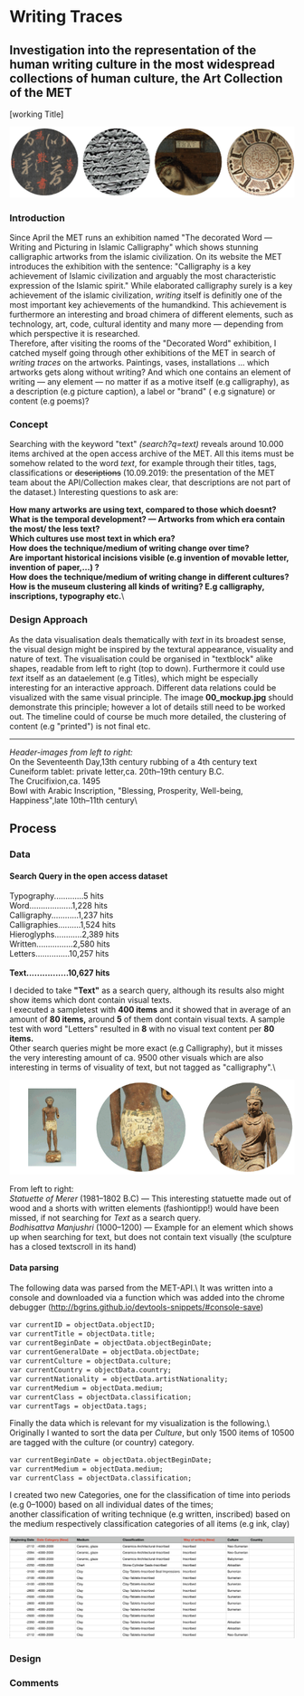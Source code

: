 # Writing Traces
## Investigation into the representation of the human writing culture in the most widespread collections of human culture, the Art Collection of the MET
[working Title]

![illustrative images](./01_illustrative_image_a.png)

### Introduction
Since April the MET runs an exhibition named "The decorated Word — Writing and Picturing in Islamic Calligraphy" which shows stunning calligraphic artworks from the islamic civilization. 
On its website the MET introduces the exhibition with the sentence: "Calligraphy is a key achievement of Islamic civilization and arguably the most characteristic expression of the Islamic spirit." 
While elaborated calligraphy surely is a key achievement of the islamic civilization, _writing_ itself is definitly one of the most important key achievements of the humandkind. This achievement is furthermore an interesting and broad chimera of different elements, such as technology, art, code, cultural identity and many more — depending from which perspective it is researched.  
Therefore, after visiting the rooms of the "Decorated Word" exhibition, I catched myself going through other exhibitions of the MET in search of _writing traces_ on the artworks. Paintings, vases, installations … which artworks gets along without writing? 
And which one contains an element of writing — any element — no matter if as a motive itself (e.g calligraphy), as a description (e.g picture caption), a label or "brand" ( e.g signature) or content (e.g poems)? 

### Concept
Searching with the keyword "text" _(search?q=text)_ reveals around 10.000 items archived at the open access archive of the MET. 
All this items must be somehow related to the word _text_, for example through their titles, tags, classifications or ~~descriptions~~ (10.09.2019: the presentation of the MET team about the API/Collection makes clear, that descriptions are not part of the dataset.)
Interesting questions to ask are:

**How many artworks are using text, compared to those which doesnt?**\
**What is the temporal development? — Artworks from which era contain the most/ the less text?**\
**Which cultures use most text in which era?**\
**How does the technique/medium of writing change over time?**\
**Are important historical incisions visible (e.g invention of movable letter, invention of paper,…) ?**\
**How does the technique/medium of writing change in different cultures?**\
**How is the museum clustering all kinds of writing? E.g calligraphy, inscriptions, typography etc.**\

### Design Approach
As the data visualisation deals thematically with _text_ in its broadest sense, the visual design might be inspired by the textural appearance, visuality and nature of text. 
The visualisation could be organised in "textblock" alike shapes, readable from left to right (top to down). Furthermore it could use _text_ itself as an dataelement (e.g Titles), which might be especially interesting for an interactive approach.
Different data relations could be visualized with the same visual principle. The image **00_mockup.jpg** should demonstrate this  principle; however a lot of details still need to be worked out. The timeline could of course be much more detailed, the clustering of content (e.g "printed") is not final etc.
_____________________________
*Header-images from left to right:*\
On the Seventeenth Day,13th century rubbing of a 4th century text\
Cuneiform tablet: private letter,ca. 20th–19th century B.C.\
The Crucifixion,ca. 1495\
Bowl with Arabic Inscription, "Blessing, Prosperity, Well-being, Happiness",late 10th–11th century\

## Process

### Data
#### Search Query in the open access dataset

Typography.............5 hits\
Word...................1,228 hits\
Calligraphy............1,237 hits\
Calligraphies..........1,524 hits\
Hieroglyphs............2,389 hits\
Written................2,580 hits\
Letters...............10,257 hits\
\
**Text................10,627 hits**

I decided to take **"Text"** as a search query, although its results also might show items which dont contain visual texts.\
I executed a sampletest with **400 items** and it showed that in average of an amount of **80 items,** around **5** of them dont contain visual texts.
A sample test with word "Letters" resulted in **8** with no visual text content per **80 items.**\
Other search queries might be more exact (e.g Calligraphy), but it misses the very interesting amount of ca. 9500 other visuals which are also interesting in terms of visuality of text, but not tagged as "calligraphy".\

![](./examples.gif)

From left to right:\
_Statuette of Merer_ (1981–1802 B.C) — This interesting statuette made out of wood and a shorts with written elements (fashiontipp!) would have been missed, if not searching for _Text_ as a search query.\
_Bodhisattva Manjushri_ (1000–1200) — Example for an element which shows up when searching for text, but does not contain text visually (the sculpture has a closed textscroll in its hand)

#### Data parsing

The following data was parsed from the MET-API.\ 
It was written into a console and  downloaded via a function which was added into the chrome debugger (http://bgrins.github.io/devtools-snippets/#console-save)

    var currentID = objectData.objectID;
    var currentTitle = objectData.title;
    var currentBeginDate = objectData.objectBeginDate;
    var currentGeneralDate = objectData.objectDate;
    var currentCulture = objectData.culture;
    var currentCountry = objectData.country;
    var currentNationality = objectData.artistNationality;
    var currentMedium = objectData.medium;
    var currentClass = objectData.classification;
    var currentTags = objectData.tags;
    
Finally the data which is relevant for my visualization is the following.\ 
Originally I wanted to sort the data per *Culture*, but only 1500 items of 10500 are tagged with the culture (or country) category.

    var currentBeginDate = objectData.objectBeginDate;
    var currentMedium = objectData.medium;
    var currentClass = objectData.classification;

I created two new Categories, one for the classification of time into periods (e.g 0–1000) based on all individual dates of the times;\
another classification of writing technique (e.g written, inscribed) based on the medium respectively classification categories of all items (e.g ink, clay)

![illustrative images](./dataset.png)


### Design

### Comments